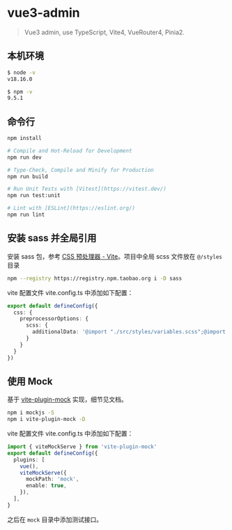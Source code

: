 # vue3-admin

> Vue3 admin, use TypeScript, Vite4, VueRouter4, Pinia2.

## 本机环境
```sh
$ node -v
v18.16.0

$ npm -v
9.5.1
```

## 命令行
```sh
npm install

# Compile and Hot-Reload for Development
npm run dev

# Type-Check, Compile and Minify for Production
npm run build

# Run Unit Tests with [Vitest](https://vitest.dev/)
npm run test:unit

# Lint with [ESLint](https://eslint.org/)
npm run lint
```

## 安装 sass 并全局引用
安装 sass 包，参考 [CSS 预处理器 - Vite](https://cn.vitejs.dev/guide/features.html#css-pre-processors)。项目中全局 scss 文件放在 `@/styles` 目录
```sh
npm --registry https://registry.npm.taobao.org i -D sass
```

vite 配置文件 vite.config.ts 中添加如下配置：
```ts
export default defineConfig({
  css: {
    preprocessorOptions: {
      scss: {
        additionalData: '@import "./src/styles/variables.scss";@import "./src/styles/mixin.scss";'
      }
    }
  }
})
```


## 使用 Mock
基于 [vite-plugin-mock](https://github.com/vbenjs/vite-plugin-mock) 实现，细节见文档。
```sh
npm i mockjs -S
npm i vite-plugin-mock -D
```

vite 配置文件 vite.config.ts 中添加如下配置：

```ts
import { viteMockServe } from 'vite-plugin-mock'
export default defineConfig({
  plugins: [
    vue(),
    viteMockServe({
      mockPath: 'mock',
      enable: true,
    }),
  ],
}
```

之后在 `mock` 目录中添加测试接口。



